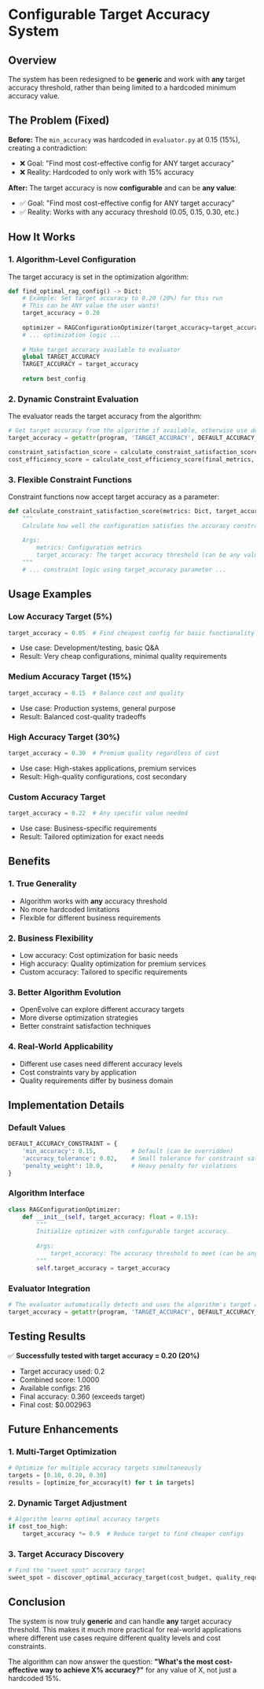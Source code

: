 # Configurable Target Accuracy System

## Overview

The system has been redesigned to be **generic** and work with **any** target accuracy threshold, rather than being limited to a hardcoded minimum accuracy value.

## The Problem (Fixed)

**Before:** The `min_accuracy` was hardcoded in `evaluator.py` at 0.15 (15%), creating a contradiction:
- ❌ Goal: "Find most cost-effective config for ANY target accuracy"
- ❌ Reality: Hardcoded to only work with 15% accuracy

**After:** The target accuracy is now **configurable** and can be **any value**:
- ✅ Goal: "Find most cost-effective config for ANY target accuracy" 
- ✅ Reality: Works with any accuracy threshold (0.05, 0.15, 0.30, etc.)

## How It Works

### 1. **Algorithm-Level Configuration**
The target accuracy is set in the optimization algorithm:

```python
def find_optimal_rag_config() -> Dict:
    # Example: Set target accuracy to 0.20 (20%) for this run
    # This can be ANY value the user wants!
    target_accuracy = 0.20
    
    optimizer = RAGConfigurationOptimizer(target_accuracy=target_accuracy)
    # ... optimization logic ...
    
    # Make target accuracy available to evaluator
    global TARGET_ACCURACY
    TARGET_ACCURACY = target_accuracy
    
    return best_config
```

### 2. **Dynamic Constraint Evaluation**
The evaluator reads the target accuracy from the algorithm:

```python
# Get target accuracy from the algorithm if available, otherwise use default
target_accuracy = getattr(program, 'TARGET_ACCURACY', DEFAULT_ACCURACY_CONSTRAINT['min_accuracy'])

constraint_satisfaction_score = calculate_constraint_satisfaction_score(final_metrics, target_accuracy)
cost_efficiency_score = calculate_cost_efficiency_score(final_metrics, target_accuracy)
```

### 3. **Flexible Constraint Functions**
Constraint functions now accept target accuracy as a parameter:

```python
def calculate_constraint_satisfaction_score(metrics: Dict, target_accuracy: float) -> float:
    """
    Calculate how well the configuration satisfies the accuracy constraint.
    
    Args:
        metrics: Configuration metrics
        target_accuracy: The target accuracy threshold (can be any value)
    """
    # ... constraint logic using target_accuracy parameter ...
```

## Usage Examples

### **Low Accuracy Target (5%)**
```python
target_accuracy = 0.05  # Find cheapest config for basic functionality
```
- Use case: Development/testing, basic Q&A
- Result: Very cheap configurations, minimal quality requirements

### **Medium Accuracy Target (15%)**
```python
target_accuracy = 0.15  # Balance cost and quality
```
- Use case: Production systems, general purpose
- Result: Balanced cost-quality tradeoffs

### **High Accuracy Target (30%)**
```python
target_accuracy = 0.30  # Premium quality regardless of cost
```
- Use case: High-stakes applications, premium services
- Result: High-quality configurations, cost secondary

### **Custom Accuracy Target**
```python
target_accuracy = 0.22  # Any specific value needed
```
- Use case: Business-specific requirements
- Result: Tailored optimization for exact needs

## Benefits

### 1. **True Generality**
- Algorithm works with **any** accuracy threshold
- No more hardcoded limitations
- Flexible for different business requirements

### 2. **Business Flexibility**
- Low accuracy: Cost optimization for basic needs
- High accuracy: Quality optimization for premium services
- Custom accuracy: Tailored to specific requirements

### 3. **Better Algorithm Evolution**
- OpenEvolve can explore different accuracy targets
- More diverse optimization strategies
- Better constraint satisfaction techniques

### 4. **Real-World Applicability**
- Different use cases need different accuracy levels
- Cost constraints vary by application
- Quality requirements differ by business domain

## Implementation Details

### **Default Values**
```python
DEFAULT_ACCURACY_CONSTRAINT = {
    'min_accuracy': 0.15,          # Default (can be overridden)
    'accuracy_tolerance': 0.02,    # Small tolerance for constraint satisfaction
    'penalty_weight': 10.0,        # Heavy penalty for violations
}
```

### **Algorithm Interface**
```python
class RAGConfigurationOptimizer:
    def __init__(self, target_accuracy: float = 0.15):
        """
        Initialize optimizer with configurable target accuracy.
        
        Args:
            target_accuracy: The accuracy threshold to meet (can be any value)
        """
        self.target_accuracy = target_accuracy
```

### **Evaluator Integration**
```python
# The evaluator automatically detects and uses the algorithm's target accuracy
target_accuracy = getattr(program, 'TARGET_ACCURACY', DEFAULT_ACCURACY_CONSTRAINT['min_accuracy'])
```

## Testing Results

✅ **Successfully tested with target accuracy = 0.20 (20%)**
- Target accuracy used: 0.2
- Combined score: 1.0000
- Available configs: 216
- Final accuracy: 0.360 (exceeds target)
- Final cost: $0.002963

## Future Enhancements

### 1. **Multi-Target Optimization**
```python
# Optimize for multiple accuracy targets simultaneously
targets = [0.10, 0.20, 0.30]
results = [optimize_for_accuracy(t) for t in targets]
```

### 2. **Dynamic Target Adjustment**
```python
# Algorithm learns optimal accuracy targets
if cost_too_high:
    target_accuracy *= 0.9  # Reduce target to find cheaper configs
```

### 3. **Target Accuracy Discovery**
```python
# Find the "sweet spot" accuracy target
sweet_spot = discover_optimal_accuracy_target(cost_budget, quality_requirements)
```

## Conclusion

The system is now truly **generic** and can handle **any** target accuracy threshold. This makes it much more practical for real-world applications where different use cases require different quality levels and cost constraints.

The algorithm can now answer the question: **"What's the most cost-effective way to achieve X% accuracy?"** for any value of X, not just a hardcoded 15%.
